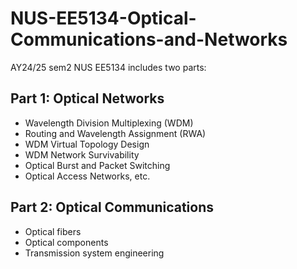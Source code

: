 # NUS-EE5134-Optical-Communications-and-Networks
AY24/25 sem2 NUS EE5134 includes two parts:
## Part 1: Optical Networks
* Wavelength Division Multiplexing (WDM)
* Routing and Wavelength Assignment (RWA)
* WDM Virtual Topology Design
* WDM Network Survivability
* Optical Burst and Packet Switching
* Optical Access Networks, etc.
## Part 2: Optical Communications
* Optical fibers
* Optical components
* Transmission system engineering

